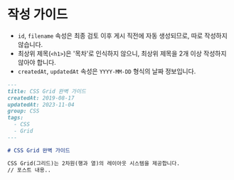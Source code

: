 # 작성 가이드

- `id`, `filename` 속성은 최종 검토 이후 게시 직전에 자동 생성되므로, 따로 작성하지 않습니다.
- 최상위 제목(`<h1>`)은 '목차'로 인식하지 않으니, 최상위 제목을 2개 이상 작성하지 않아야 합니다.
- `createdAt`, `updatedAt` 속성은 `YYYY-MM-DD` 형식의 날짜 정보입니다.

```markdown
---
title: CSS Grid 완벽 가이드
createdAt: 2019-08-17
updatedAt: 2023-11-04
group: CSS
tags:
  - CSS
  - Grid
---

# CSS Grid 완벽 가이드

CSS Grid(그리드)는 2차원(행과 열)의 레이아웃 시스템을 제공합니다.
// 포스트 내용..
```